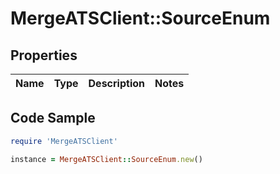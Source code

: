 # MergeATSClient::SourceEnum

## Properties

Name | Type | Description | Notes
------------ | ------------- | ------------- | -------------

## Code Sample

```ruby
require 'MergeATSClient'

instance = MergeATSClient::SourceEnum.new()
```


